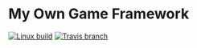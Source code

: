 # My Own Game Framework

[![Linux build](https://img.shields.io/travis/alexiynew/game_framework/master.svg?style=plastic)](https://travis-ci.org/alexiynew/game_framework)
[![Travis branch](https://img.shields.io/travis/alexiynew/game_framework/master.svg?style=plastic)](https://travis-ci.org/alexiynew/game_framework)
